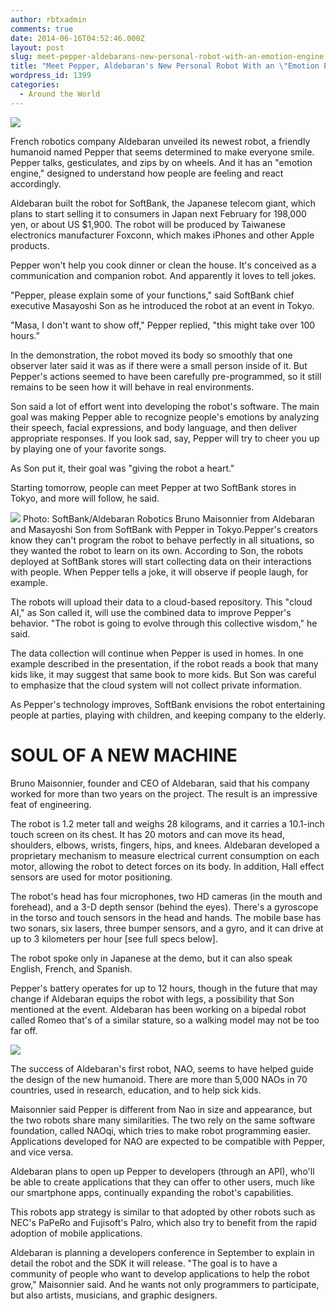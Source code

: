 ```yaml
---
author: rbtxadmin
comments: true
date: 2014-06-16T04:52:46.000Z
layout: post
slug: meet-pepper-aldebarans-new-personal-robot-with-an-emotion-engine
title: "Meet Pepper, Aldebaran's New Personal Robot With an \"Emotion Engine\""
wordpress_id: 1399
categories:
  - Around the World
---
```


![](http://spectrum.ieee.org/img/pepper-img-00-1401990885202.png)

French robotics company Aldebaran unveiled its newest robot, a friendly humanoid named Pepper that seems determined to make everyone smile. Pepper talks, gesticulates, and zips by on wheels. And it has an "emotion engine," designed to understand how people are feeling and react accordingly.

Aldebaran built the robot for SoftBank, the Japanese telecom giant, which plans to start selling it to consumers in Japan next February for 198,000 yen, or about US $1,900. The robot will be produced by Taiwanese electronics manufacturer Foxconn, which makes iPhones and other Apple products.

Pepper won't help you cook dinner or clean the house. It's conceived as a communication and companion robot. And apparently it loves to tell jokes.

"Pepper, please explain some of your functions," said SoftBank chief executive Masayoshi Son as he introduced the robot at an event in Tokyo.

"Masa, I don't want to show off," Pepper replied, "this might take over 100 hours."

In the demonstration, the robot moved its body so smoothly that one observer later said it was as if there were a small person inside of it. But Pepper's actions seemed to have been carefully pre-programmed, so it still remains to be seen how it will behave in real environments.

Son said a lot of effort went into developing the robot's software. The main goal was making Pepper able to recognize people's emotions by analyzing their speech, facial expressions, and body language, and then deliver appropriate responses. If you look sad, say, Pepper will try to cheer you up by playing one of your favorite songs.

As Son put it, their goal was "giving the robot a heart."

Starting tomorrow, people can meet Pepper at two SoftBank stores in Tokyo, and more will follow, he said.

![](http://spectrum.ieee.org/img/pepper-img-1-1401990307112.png) Photo: SoftBank/Aldebaran Robotics Bruno Maisonnier from Aldebaran and Masayoshi Son from SoftBank with Pepper in Tokyo.Pepper's creators know they can't program the robot to behave perfectly in all situations, so they wanted the robot to learn on its own. According to Son, the robots deployed at SoftBank stores will start collecting data on their interactions with people. When Pepper tells a joke, it will observe if people laugh, for example.

The robots will upload their data to a cloud-based repository. This "cloud AI," as Son called it, will use the combined data to improve Pepper's behavior. "The robot is going to evolve through this collective wisdom," he said.

The data collection will continue when Pepper is used in homes. In one example described in the presentation, if the robot reads a book that many kids like, it may suggest that same book to more kids. But Son was careful to emphasize that the cloud system will not collect private information.

As Pepper's technology improves, SoftBank envisions the robot entertaining people at parties, playing with children, and keeping company to the elderly.

# SOUL OF A NEW MACHINE
Bruno Maisonnier, founder and CEO of Aldebaran, said that his company worked for more than two years on the project. The result is an impressive feat of engineering.

The robot is 1.2 meter tall and weighs 28 kilograms, and it carries a 10.1-inch touch screen on its chest. It has 20 motors and can move its head, shoulders, elbows, wrists, fingers, hips, and knees. Aldebaran developed a proprietary mechanism to measure electrical current consumption on each motor, allowing the robot to detect forces on its body. In addition, Hall effect sensors are used for motor positioning.

The robot's head has four microphones, two HD cameras (in the mouth and forehead), and a 3-D depth sensor (behind the eyes). There's a gyroscope in the torso and touch sensors in the head and hands. The mobile base has two sonars, six lasers, three bumper sensors, and a gyro, and it can drive at up to 3 kilometers per hour [see full specs below].

The robot spoke only in Japanese at the demo, but it can also speak English, French, and Spanish.

Pepper's battery operates for up to 12 hours, though in the future that may change if Aldebaran equips the robot with legs, a possibility that Son mentioned at the event. Aldebaran has been working on a bipedal robot called Romeo that's of a similar stature, so a walking model may not be too far off.

![](http://spectrum.ieee.org/img/pepper-specs-1401990154313.png)

The success of Aldebaran's first robot, NAO, seems to have helped guide the design of the new humanoid. There are more than 5,000 NAOs in 70 countries, used in research, education, and to help sick kids.

Maisonnier said Pepper is different from Nao in size and appearance, but the two robots share many similarities. The two rely on the same software foundation, called NAOqi, which tries to make robot programming easier. Applications developed for NAO are expected to be compatible with Pepper, and vice versa.

Aldebaran plans to open up Pepper to developers (through an API), who'll be able to create applications that they can offer to other users, much like our smartphone apps, continually expanding the robot's capabilities.

This robots app strategy is similar to that adopted by other robots such as NEC's PaPeRo and Fujisoft's Palro, which also try to benefit from the rapid adoption of mobile applications.

Aldebaran is planning a developers conference in September to explain in detail the robot and the SDK it will release. "The goal is to have a community of people who want to develop applications to help the robot grow," Maisonnier said. And he wants not only programmers to participate, but also artists, musicians, and graphic designers.
